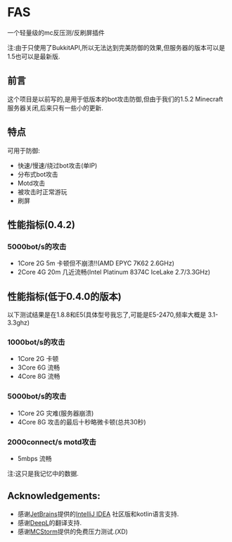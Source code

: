 # FAS

一个轻量级的mc反压测/反刷屏插件

注:由于只使用了BukkitAPI,所以无法达到完美防御的效果,但服务器的版本可以是1.5也可以是最新版.

## 前言

这个项目是以前写的,是用于低版本的bot攻击防御,但由于我们的1.5.2 Minecraft服务器关闭,后来只有一些小的更新.

## 特点

可用于防御:

- 快速/慢速/绕过bot攻击(单IP)
- 分布式bot攻击
- Motd攻击
- 被攻击时正常游玩
- 刷屏

## 性能指标(0.4.2)

### 5000bot/s的攻击

- 1Core 2G 5m 卡顿但不崩溃!!(AMD EPYC 7K62 2.6GHz)
- 2Core 4G 20m 几近流畅(Intel Platinum 8374C IceLake 2.7/3.3GHz)

## 性能指标(低于0.4.0的版本)

以下测试结果是在1.8.8和E5(具体型号我忘了,可能是E5-2470,频率大概是
3.1-3.3ghz)

### 1000bot/s的攻击

- 1Core 2G 卡顿
- 3Core 6G 流畅
- 4Core 8G 流畅

### 5000bot/s的攻击

- 1Core 2G 灾难(服务器崩溃)
- 4Core 8G 攻击的最后十秒略微卡顿(总共30秒)

### 2000connect/s motd攻击

- 5mbps 流畅

注:这只是我记忆中的数据.

## Acknowledgements:

- 感谢[JetBrains](https://www.jetbrains.com/)提供的[IntelliJ IDEA](https://www.jetbrains.com/idea/download/)
  社区版和kotlin语言支持.
- 感谢[DeepL](https://www.deepl.com/)的翻译支持.
- 感谢[MCStorm](https://mcstorm.ru/)提供的免费压力测试.(XD)